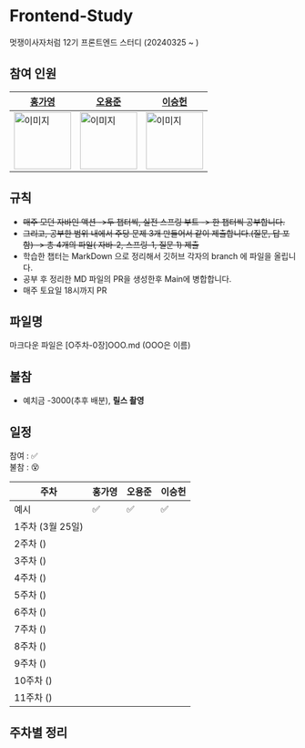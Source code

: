# Frontend-Study
멋쟁이사자처럼 12기 프론트엔드 스터디 (20240325 ~ )
                
## 참여 인원 
| [홍가영](https://github.com/kaouo)                                         | [오용준](https://github.com/55yong)                                           | [이승헌](https://github.com/12seungheon)                                          |
|-----------------------------------------------------------------------------|------------------------------------------------------------------------------|------------------------------------------------------------------------------
| <img src="https://avatars.githubusercontent.com/u/144293040?v=4" alt="이미지" width="100" height="100"> | <img src="https://avatars.githubusercontent.com/u/132319467?v=4" alt="이미지" width="100" height="100"> | <img src="https://avatars.githubusercontent.com/u/164005659?v=4" alt="이미지" width="100" height="100"> |

## 규칙
- ~~매주 모던 자바인 액션 ->두 챕터씩, 실전 스프링 부트 -> 한 챕터씩 공부합니다.~~
- ~~그리고, 공부한 범위 내에서 주당 문제 3개 만들어서 같이 제출합니다.(질문, 답 포함) -> 총 4개의 파일( 자바-2, 스프링-1, 질문 1) 제출~~
- 학습한 챕터는 MarkDown 으로 정리해서 깃허브 각자의 branch 에 파일을 올립니다.
- 공부 후 정리한 MD 파일의 PR을 생성한후 Main에 병합합니다.
- 매주 토요일 18시까지 PR 


## 파일명
마크다운 파일은 [O주차-0장]OOO.md (OOO은 이름)

## 불참
- 예치금 -3000(추후 배분), **릴스 촬영**

## 일정

참여 : ✅  
불참 : 😵  

| 주차           | 홍가영 | 오용준 | 이승헌 |
|--------------|--|----|-----|
| 예시           | ✅ | ✅  | ✅   |
| 1주차 (3월 25일) |  |    |     | 
| 2주차 ()       |  |    |     |  
| 3주차 ()       |  |    |     |
| 4주차 ()       |  |    |     |
| 5주차 ()       |  |    |     |
| 6주차 ()       |  |    |     |
| 7주차 ()       |  |    |     | 
| 8주차 ()       |  |    |     | 
| 9주차 ()       |  |    |     | 
| 10주차 ()      |  |    |     |  
| 11주차 ()      |  |    |     | 

## 주차별 정리


  
